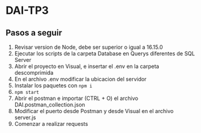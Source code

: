 # DAI-TP3
## Pasos a seguir
1) Revisar version de Node, debe ser superior o igual a 16.15.0
2) Ejecutar los scripts de la carpeta Database en Querys diferentes de SQL Server
3) Abrir el proyecto en Visual, e insertar el .env en la carpeta descomprimida
4) En el archivo .env modificar la ubicacion del servidor
5) Instalar los paquetes con ```npm i```
6) ```npm start```
7) Abrir el postman e importar (CTRL + O) el archivo DAI.postman_collection.json
8) Modificar el puerto desde Postman y desde Visual en el archivo server.js
9) Comenzar a realizar requests
